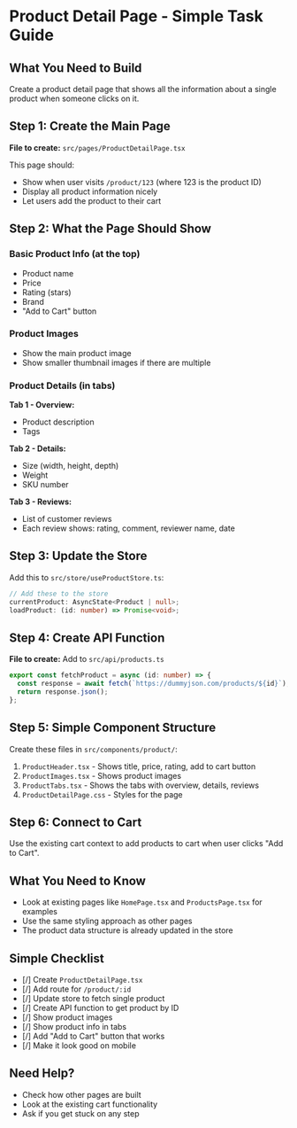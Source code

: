 # Product Detail Page - Simple Task Guide

## What You Need to Build
Create a product detail page that shows all the information about a single product when someone clicks on it.

## Step 1: Create the Main Page
**File to create:** `src/pages/ProductDetailPage.tsx`

This page should:
- Show when user visits `/product/123` (where 123 is the product ID)
- Display all product information nicely
- Let users add the product to their cart

## Step 2: What the Page Should Show

### Basic Product Info (at the top)
- Product name
- Price
- Rating (stars)
- Brand
- "Add to Cart" button

### Product Images
- Show the main product image
- Show smaller thumbnail images if there are multiple

### Product Details (in tabs)
**Tab 1 - Overview:**
- Product description
- Tags

**Tab 2 - Details:**
- Size (width, height, depth)
- Weight
- SKU number

**Tab 3 - Reviews:**
- List of customer reviews
- Each review shows: rating, comment, reviewer name, date

## Step 3: Update the Store
Add this to `src/store/useProductStore.ts`:

```typescript
// Add these to the store
currentProduct: AsyncState<Product | null>;
loadProduct: (id: number) => Promise<void>;
```

## Step 4: Create API Function
**File to create:** Add to `src/api/products.ts`

```typescript
export const fetchProduct = async (id: number) => {
  const response = await fetch(`https://dummyjson.com/products/${id}`);
  return response.json();
};
```

## Step 5: Simple Component Structure
Create these files in `src/components/product/`:

1. `ProductHeader.tsx` - Shows title, price, rating, add to cart button
2. `ProductImages.tsx` - Shows product images
3. `ProductTabs.tsx` - Shows the tabs with overview, details, reviews
4. `ProductDetailPage.css` - Styles for the page

## Step 6: Connect to Cart
Use the existing cart context to add products to cart when user clicks "Add to Cart".

## What You Need to Know
- Look at existing pages like `HomePage.tsx` and `ProductsPage.tsx` for examples
- Use the same styling approach as other pages
- The product data structure is already updated in the store

## Simple Checklist
- [/] Create `ProductDetailPage.tsx`
- [/] Add route for `/product/:id`
- [/] Update store to fetch single product
- [/] Create API function to get product by ID
- [/] Show product images
- [/] Show product info in tabs
- [/] Add "Add to Cart" button that works
- [/] Make it look good on mobile

## Need Help?
- Check how other pages are built
- Look at the existing cart functionality
- Ask if you get stuck on any step
